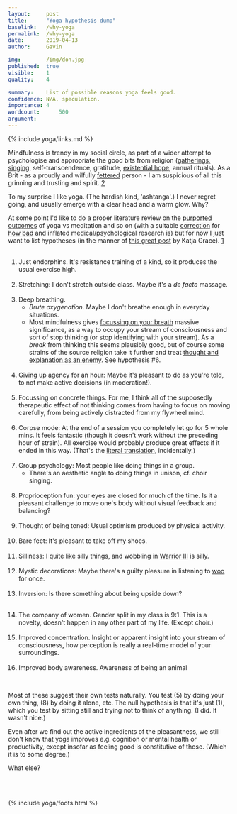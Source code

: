 ```yaml
---
layout:     post
title:      "Yoga hypothesis dump"
baselink:   /why-yoga
permalink:  /why-yoga
date:       2019-04-13
author:     Gavin

img:        /img/don.jpg
published:  true
visible:    1
quality: 	4

summary:    List of possible reasons yoga feels good.
confidence: N/A, speculation.
importance: 4
wordcount:      500
argument:	
---
```


{%  include yoga/links.md     %}

Mindfulness is trendy in my social circle, as part of a wider attempt to psychologise and appropriate the good bits from religion (<a href="{{solstice}}">gatherings, singing</a>, self-transcendence, gratitude, <a href="{{xhope}}">existential hope</a>, annual rituals). As a Brit - as a proudly and wilfully <a href="{{fett}}">fettered</a> person - I am suspicious of all this grinning and trusting and spirit. <a href="#fn:2" id="fnref:2">2</a>

To my surprise I like yoga. (The hardish kind, 'ashtanga'.) I never regret going, and usually emerge with a clear head and a warm glow. Why?

At some point I'd like to do a proper literature review on the <a href="{{coch}}">purported outcomes</a> of yoga vs meditation and so on (with a suitable <a href="{{edlin}}">correction</a> for <a href="{{ioan}}">how bad</a> and inflated medical/psychological research is) but for now I just want to list hypotheses (in the manner of <a href="{{grace}}">this great post</a> by Katja Grace). <a href="#fn:1" id="fnref:1">1</a><br><br>


1. <span class="b">Just endorphins</span>. It's resistance training of a kind, so it produces the usual exercise high.<br><br>
3. <span class="b">Stretching</span>: I don't stretch outside class. Maybe it's a _de facto_ massage.<br><br>
2. <span class="b">Deep breathing</span>. 
	* <i>Brute oxygenation</i>. Maybe I don't breathe enough in everyday situations.
	* Most mindfulness gives <a href="{{prana}}">focussing on your breath</a> massive significance, as a way to occupy your stream of consciousness and sort of stop thinking (or stop identifying with your stream). As a <i>break</i> from thinking this seems plausibly good, but of course some strains of the source religion take it further and treat <a href="{{chan}}">thought and explanation as an enemy</a>. See hypothesis \#6.<br><br>
5. <span class="b">Giving up agency for an hour</span>: Maybe it's pleasant to do as you're told, to not make active decisions (in moderation!).<br><br>
6. <span class="b">Focussing on concrete things</span>. For me, I think all of the supposedly therapeutic effect of not thinking comes from having to focus on moving carefully, from being actively distracted from my flywheel mind.<br><br>
7. <span class="b">Corpse mode</span>: At the end of a session you completely let go for 5 whole mins. It feels fantastic (though it doesn't work without the preceding hour of strain). All exercise would probably produce great effects if it ended in this way. (That's the <a href="{{shav}}">literal translation</a>, incidentally.)<br><br>
8. <span class="b">Group psychology</span>: Most people like doing things in a group.
	* There's an aesthetic angle to doing things in unison, cf. choir singing.<br><br>
9. <span class="b">Proprioception fun</span>: your eyes are closed for much of the time. Is it a pleasant challenge to move one's body without visual feedback and balancing?<br><br>
10. <span class="b">Thought of being toned</span>: Usual optimism produced by physical activity.<br><br>
11. <span class="b">Bare feet</span>: It's pleasant to take off my shoes.<br><br>
12. <span class="b">Silliness</span>: I quite like silly things, and wobbling in <a href="{{wwiii}}">Warrior III</a> is silly.<br><br>
13. <span class="b">Mystic decorations</span>: Maybe there's a guilty pleasure in listening to <a href="{{woo}}">woo</a> for once.<br><br>
14. <span class="b">Inversion</span>: Is there something about being upside down?<br><br>
<!--  -->
14. <span class="b">The company of women</span>. Gender split in my class is 9:1. This is a novelty, doesn't happen in any other part of my life. (Except choir.)<br><br>
15. <span class="b">Improved concentration</span>. Insight or apparent insight into your stream of consciousness, how perception is really a real-time model of your surroundings.<br><br>
16. <span class="b">Improved body awareness</span>. Awareness of being an animal

<br>

Most of these suggest their own tests naturally. You test (5) by doing your own thing, (8) by doing it alone, etc. The null hypothesis is that it's just (1), which you test by sitting still and trying not to think of anything. (I did. It wasn't nice.)

Even after we find out the active ingredients of the pleasantness, we still don't know that yoga improves e.g. cognition or mental health or productivity, except insofar as feeling good is constitutive of those. (Which it is to some degree.)

What else?

<br><br>



{%  include yoga/foots.html %}


